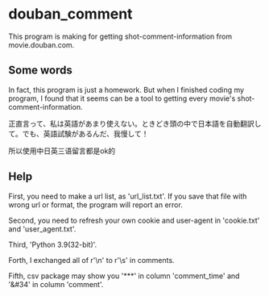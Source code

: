 # douban_comment
This program is making for getting shot-comment-information from movie.douban.com.
## Some words
In fact, this program is just a homework. But when I finished coding my program, I found that it seems can be a tool to getting every movie's shot-comment-information.

正直言って、私は英語があまり使えない。ときどき頭の中で日本語を自動翻訳して。でも、英語試験があるんだ、我慢して！

所以使用中日英三语留言都是ok的
## Help
First, you need to make a url list, as 'url_list.txt'. If you save that file with wrong url or format, the program will report an error.

Second, you need to refresh your own cookie and user-agent in 'cookie.txt' and 'user_agent.txt'.

Third, 'Python 3.9(32-bit)'.

Forth, I exchanged all of r'\n' to r'\s' in comments.

Fifth, csv package may show you '\*\*\*' in column 'comment_time' and '&#34' in column 'comment'.
